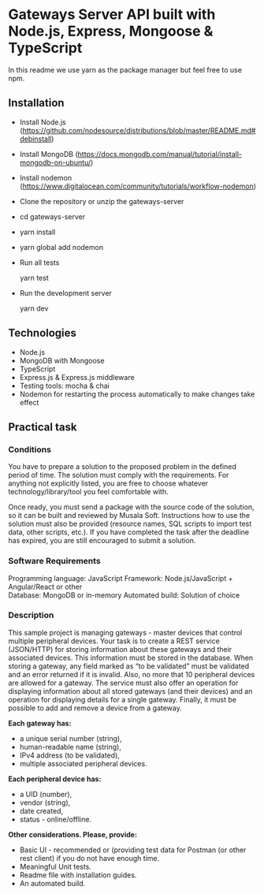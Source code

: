 # Gateways Server API built with Node.js, Express, Mongoose & TypeScript

In this readme we use yarn as the package manager but feel free to use npm.

## Installation

- Install Node.js (https://github.com/nodesource/distributions/blob/master/README.md#debinstall)
- Install MongoDB (https://docs.mongodb.com/manual/tutorial/install-mongodb-on-ubuntu/)
- Install nodemon (https://www.digitalocean.com/community/tutorials/workflow-nodemon)
- Clone the repository or unzip the gateways-server
- cd gateways-server
- yarn install
- yarn global add nodemon
- Run all tests

  yarn test

- Run the development server

  yarn dev

## Technologies

- Node.js
- MongoDB with Mongoose
- TypeScript
- Express.js & Express.js middleware
- Testing tools: mocha & chai
- Nodemon for restarting the process automatically to make changes take effect

## Practical task

### Conditions

You have to prepare a solution to the proposed problem in the defined period of time. The solution must comply with the requirements. For anything not explicitly listed, you are free to choose whatever technology/library/tool you feel comfortable with.

Once ready, you must send a package with the source code of the solution, so it can be built and reviewed by Musala Soft. Instructions how to use the solution must also be provided (resource names, SQL scripts to import test data, other scripts, etc.).
If you have completed the task after the deadline has expired, you are still encouraged to submit a solution.

### Software Requirements

Programming language: JavaScript
Framework: Node.js/JavaScript + Angular/React or other  
Database: MongoDB or in-memory
Automated build: Solution of choice

### Description

This sample project is managing gateways - master devices that control multiple peripheral devices.
Your task is to create a REST service (JSON/HTTP) for storing information about these gateways and their associated devices. This information must be stored in the database.
When storing a gateway, any field marked as “to be validated” must be validated and an error returned if it is invalid. Also, no more that 10 peripheral devices are allowed for a gateway.
The service must also offer an operation for displaying information about all stored gateways (and their devices) and an operation for displaying details for a single gateway. Finally, it must be possible to add and remove a device from a gateway.

**Each gateway has:**

- a unique serial number (string),
- human-readable name (string),
- IPv4 address (to be validated),
- multiple associated peripheral devices.

**Each peripheral device has:**

- a UID (number),
- vendor (string),
- date created,
- status - online/offline.

**Other considerations. Please, provide:**

- Basic UI - recommended or (providing test data for Postman (or other rest client) if you do not have enough time.
- Meaningful Unit tests.
- Readme file with installation guides.
- An automated build.
